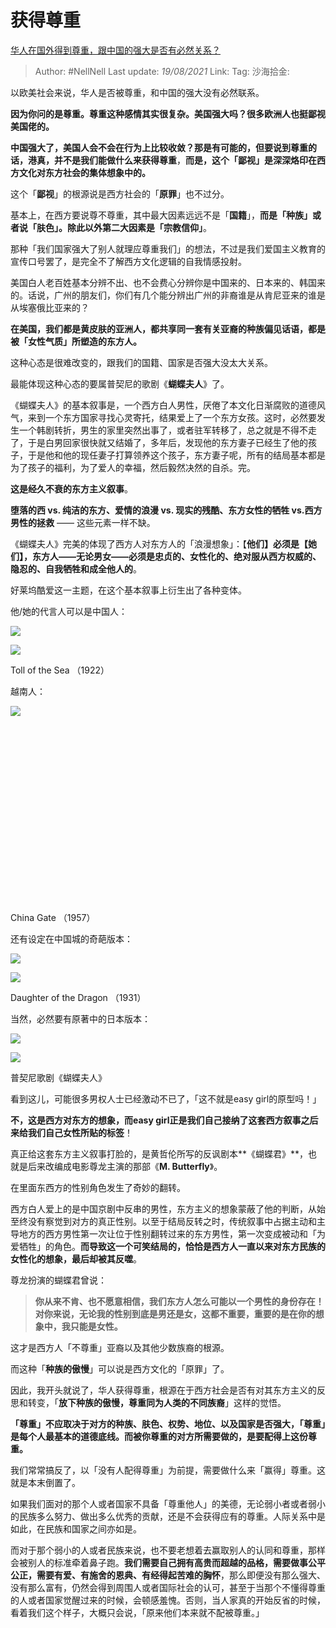 # 获得尊重

[华人在国外得到尊重，跟中国的强大是否有必然关系？](https://www.zhihu.com/question/30259695/answer/643592298)

> Author: #NellNell
> Last update: *19/08/2021*
> Link:
> Tag:
> 沙海拾金:

以欧美社会来说，华人是否被尊重，和中国的强大没有必然联系。

**因为你问的是尊重。尊重这种感情其实很复杂。美国强大吗？很多欧洲人也挺鄙视美国佬的。**

**中国强大了，美国人会不会在行为上比较收敛？那是有可能的，但要说到尊重的话，港真，并不是我们能做什么来获得尊重**，**而是，这个「鄙视」是深深烙印在西方文化对东方社会的集体想象中的。**

这个「**鄙视**」的根源说是西方社会的「**原罪**」也不过分。

基本上，在西方要说尊不尊重，其中最大因素远远不是「**国籍**」，**而是「种族」或者说「肤色」。除此以外第二大因素是「宗教信仰」**。

那种「我们国家强大了别人就理应尊重我们」的想法，不过是我们爱国主义教育的宣传口号罢了，是完全不了解西方文化逻辑的自我情感投射。

美国白人老百姓基本分辨不出、也不会费心分辨你是中国来的、日本来的、韩国来的。话说，广州的朋友们，你们有几个能分辨出广州的非裔谁是从肯尼亚来的谁是从埃塞俄比亚来的？

**在美国，我们都是黄皮肤的亚洲人，都共享同一套有关亚裔的种族偏见话语，都是被「女性气质」所塑造的东方人。**

这种心态是很难改变的，跟我们的国籍、国家是否强大没太大关系。

最能体现这种心态的要属普契尼的歌剧《**蝴蝶夫人**》了。

《蝴蝶夫人》的基本叙事是，一个西方白人男性，厌倦了本文化日渐腐败的道德风气，来到一个东方国家寻找心灵寄托，结果爱上了一个东方女孩。这时，必然要发生一个韩剧转折，男生的家里突然出事了，或者驻军转移了，总之就是不得不走了，于是白男回家很快就又结婚了，多年后，发现他的东方妻子已经生了他的孩子，于是他和他的现任妻子打算领养这个孩子，东方妻子呢，所有的结局基本都是为了孩子的福利，为了爱人的幸福，然后毅然决然的自杀。完。

**这是经久不衰的东方主义叙事**。

**堕落的西 vs. 纯洁的东方、爱情的浪漫 vs. 现实的残酷、东方女性的牺牲 vs.西方男性的拯救** —— 这些元素一样不缺。

《蝴蝶夫人》完美的体现了西方人对东方人的「浪漫想象」：【**他们】必须是【她们】，东方人——无论男女——必须是忠贞的、女性化的、绝对服从西方权威的、隐忍的、自我牺牲和成全他人的**。

好莱坞酷爱这一主题，在这个基本叙事上衍生出了各种变体。

他/她的代言人可以是中国人：

![](https://pica.zhimg.com/50/v2-53588d14b880a6d357975e4f4c783fc4_720w.jpg?source=c8b7c179)

![](https://pica.zhimg.com/80/v2-53588d14b880a6d357975e4f4c783fc4_720w.jpg?source=c8b7c179)

Toll of the Sea （1922）

越南人：

![](https://pic2.zhimg.com/50/v2-10a05b5b678c68edcc501ff10c0bc92e_720w.jpg?source=c8b7c179)

![](data:image/svg+xml;utf8,<svg%20xmlns='http://www.w3.org/2000/svg'%20width='600'%20height='338'></svg>)

China Gate （1957）

还有设定在中国城的奇葩版本：

![](https://pic1.zhimg.com/50/v2-5ac9862adac796916702c9fa1f5a230b_720w.jpg?source=c8b7c179)

![](https://pic1.zhimg.com/80/v2-5ac9862adac796916702c9fa1f5a230b_720w.jpg?source=c8b7c179)

Daughter of the Dragon （1931）

当然，必然要有原著中的日本版本：

![](https://pic2.zhimg.com/50/v2-a3a777ae8b8b19e37ec45af34c0c19ee_720w.jpg?source=c8b7c179)

![](https://pic2.zhimg.com/80/v2-a3a777ae8b8b19e37ec45af34c0c19ee_720w.jpg?source=c8b7c179)

普契尼歌剧《蝴蝶夫人》

看到这儿，可能很多男权人士已经激动不已了，「这不就是easy girl的原型吗！」

**不，这是西方对东方的想象，而easy girl正是我们自己接纳了这套西方叙事之后来给我们自己女性所贴的标签**！

真正给这套东方主义叙事打脸的，是黄哲伦所写的反讽剧本**《蝴蝶君》**，也就是后来改编成电影尊龙主演的那部《**M. Butterfly**》。

在里面东西方的性别角色发生了奇妙的翻转。

西方白人爱上的是中国京剧中反串的男性，东方主义的想象蒙蔽了他的判断，从始至终没有察觉到对方的真正性别。以至于结局反转之时，传统叙事中占据主动和主导地方的西方男性第一次让位于性别翻转过来的东方男性，第一次变成被动和「为爱牺牲」的角色。**而导致这一个可笑结局的，恰恰是西方人一直以来对东方民族的女性化的想象，最后却被其反噬**。

尊龙扮演的蝴蝶君曾说：

> **你从来不肯、也不愿意相信，我们东方人怎么可能以一个男性的身份存在！对你来说，无论我的性别到底是男还是女，这都不重要，重要的是在你的想象中，我只能是女性。**

这才是西方人「不尊重」亚裔以及其他少数族裔的根源。

而这种「**种族的傲慢**」可以说是西方文化的「原罪」了。

因此，我开头就说了，华人获得尊重，根源在于西方社会是否有对其东方主义的反思和转变，「**放下种族的傲慢，尊重同为人类的不同族裔**」这样的觉悟。

**「尊重」不应取决于对方的种族、肤色、权势、地位、以及国家是否强大，「尊重」是每个人最基本的道德底线。而被你尊重的对方所需要做的，是要配得上这份尊重。**

我们常常搞反了，以「没有人配得尊重」为前提，需要做什么来「赢得」尊重。这就是本末倒置了。

如果我们面对的那个人或者国家不具备「尊重他人」的美德，无论弱小者或者弱小的民族多么努力、做出多么优秀的贡献，还是不会获得应有的尊重。人际关系中是如此，在民族和国家之间亦如是。

而对于那个弱小的人或者民族来说，也不要老想着去赢取别人的认同和尊重，那样会被别人的标准牵着鼻子跑。**我们需要自己拥有高贵而超越的品格，需要做事公平公正，需要有爱、有施舍的恩典、有经得起苦难的胸怀**，那么即便没有那么强大、没有那么富有，仍然会得到周围人或者国际社会的认可，甚至于当那个不懂得尊重的人或者国家觉醒过来的时候，会顿感羞愧。否则，当人家真的开始反省的时候，看着我们这个样子，大概只会说，「原来他们本来就不配被尊重。」

